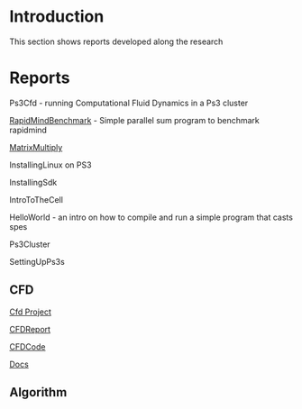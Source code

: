 # Introduction #

This section shows reports developed along the research


# Reports #

Ps3Cfd - running Computational Fluid Dynamics in a Ps3 cluster

[RapidMindBenchmark](http://code.google.com/p/ps3hacking/wiki/RapidMindOnCell) - Simple parallel sum program to benchmark rapidmind

[MatrixMultiply](http://code.google.com/p/ps3hacking/wiki/MultipicacaoDeMatrizes)

InstallingLinux on PS3

InstallingSdk

IntroToTheCell

HelloWorld - an intro on how to compile and run a simple program that casts spes

Ps3Cluster

SettingUpPs3s

## CFD ##

[Cfd Project](http://code.google.com/p/ps3hacking/wiki/cfd)

[CFDReport](http://comos.cvs.sourceforge.net/*checkout*/comos/papers/cfd.pdf)

[CFDCode](http://comos.cvs.sourceforge.net/comos/math/cfd.tar.gz)

[Docs](http://code.google.com/p/ps3hacking/downloads/list)

## Algorithm ##